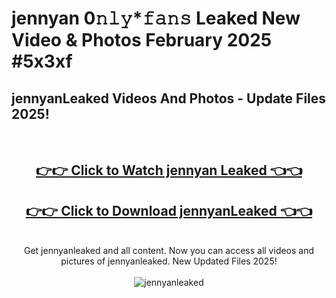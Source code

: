 # jennyan 0𝚗𝚕𝚢*𝚏𝚊𝚗𝚜 Leaked New Video & Photos February 2025 #5x3xf

<h2>jennyanLeaked Videos And Photos - Update Files 2025!</h2>
<br>
<div align="center">
<h2><a href="https://mediaupload.pro?title=jennyan&ref=11F" rel="nofollow">👉👉 Click to Watch jennyan Leaked 👈👈</a></h2>
<h2><a href="https://mediaupload.pro?title=jennyan&ref=11F" rel="nofollow">👉👉 Click to Download jennyanLeaked 👈👈</a></h2>
<br>
Get jennyanleaked and all content. Now you can access all videos and pictures of jennyanleaked. New Updated Files 2025!
<br>
<br>
<a href="https://mediaupload.pro?title=jennyan&ref=11F" rel="nofollow" data-target="animated-image.originalLink"><img src="https://i.ibb.co/Gkj2r4b/banner.png" alt="jennyanleaked" style="max-width: 100%; display: inline-block;" data-target="animated-image.originalImage"></a>
</div>
<br>


